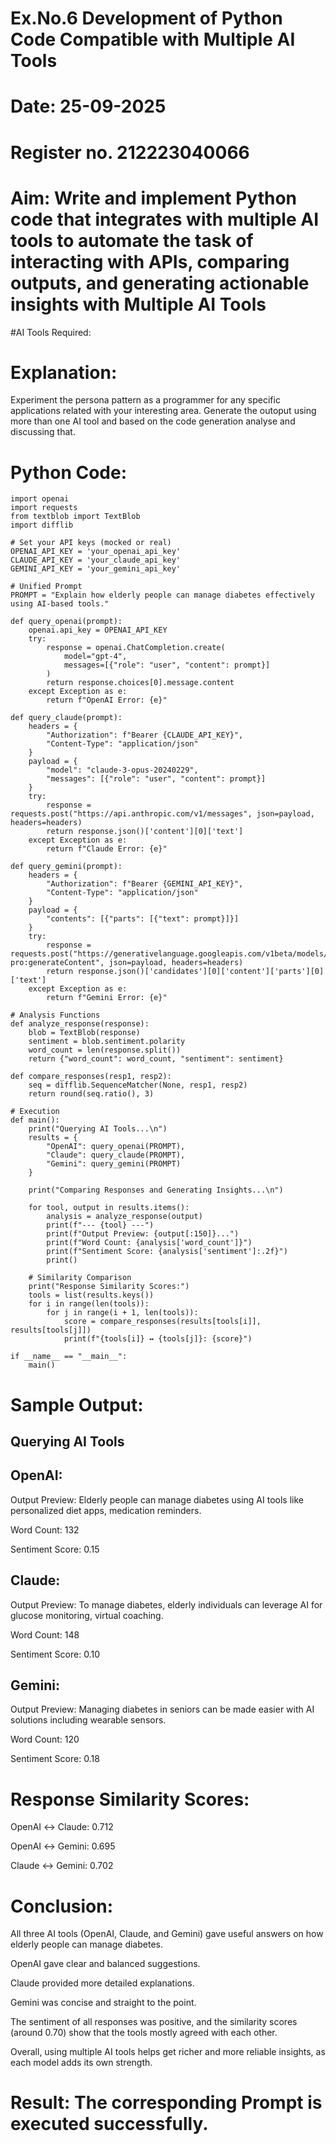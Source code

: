 # Ex.No.6 Development of Python Code Compatible with Multiple AI Tools

# Date: 25-09-2025
# Register no. 212223040066
# Aim: Write and implement Python code that integrates with multiple AI tools to automate the task of interacting with APIs, comparing outputs, and generating actionable insights with Multiple AI Tools

#AI Tools Required:

# Explanation:
Experiment the persona pattern as a programmer for any specific applications related with your interesting area. 
Generate the outoput using more than one AI tool and based on the code generation analyse and discussing that. 

# Python Code:

```
import openai
import requests
from textblob import TextBlob
import difflib

# Set your API keys (mocked or real)
OPENAI_API_KEY = 'your_openai_api_key'
CLAUDE_API_KEY = 'your_claude_api_key'
GEMINI_API_KEY = 'your_gemini_api_key'

# Unified Prompt
PROMPT = "Explain how elderly people can manage diabetes effectively using AI-based tools."

def query_openai(prompt):
    openai.api_key = OPENAI_API_KEY
    try:
        response = openai.ChatCompletion.create(
            model="gpt-4",
            messages=[{"role": "user", "content": prompt}]
        )
        return response.choices[0].message.content
    except Exception as e:
        return f"OpenAI Error: {e}"

def query_claude(prompt):
    headers = {
        "Authorization": f"Bearer {CLAUDE_API_KEY}",
        "Content-Type": "application/json"
    }
    payload = {
        "model": "claude-3-opus-20240229",
        "messages": [{"role": "user", "content": prompt}]
    }
    try:
        response = requests.post("https://api.anthropic.com/v1/messages", json=payload, headers=headers)
        return response.json()['content'][0]['text']
    except Exception as e:
        return f"Claude Error: {e}"

def query_gemini(prompt):
    headers = {
        "Authorization": f"Bearer {GEMINI_API_KEY}",
        "Content-Type": "application/json"
    }
    payload = {
        "contents": [{"parts": [{"text": prompt}]}]
    }
    try:
        response = requests.post("https://generativelanguage.googleapis.com/v1beta/models/gemini-pro:generateContent", json=payload, headers=headers)
        return response.json()['candidates'][0]['content']['parts'][0]['text']
    except Exception as e:
        return f"Gemini Error: {e}"

# Analysis Functions
def analyze_response(response):
    blob = TextBlob(response)
    sentiment = blob.sentiment.polarity
    word_count = len(response.split())
    return {"word_count": word_count, "sentiment": sentiment}

def compare_responses(resp1, resp2):
    seq = difflib.SequenceMatcher(None, resp1, resp2)
    return round(seq.ratio(), 3)

# Execution
def main():
    print("Querying AI Tools...\n")
    results = {
        "OpenAI": query_openai(PROMPT),
        "Claude": query_claude(PROMPT),
        "Gemini": query_gemini(PROMPT)
    }

    print("Comparing Responses and Generating Insights...\n")

    for tool, output in results.items():
        analysis = analyze_response(output)
        print(f"--- {tool} ---")
        print(f"Output Preview: {output[:150]}...")
        print(f"Word Count: {analysis['word_count']}")
        print(f"Sentiment Score: {analysis['sentiment']:.2f}")
        print()

    # Similarity Comparison
    print("Response Similarity Scores:")
    tools = list(results.keys())
    for i in range(len(tools)):
        for j in range(i + 1, len(tools)):
            score = compare_responses(results[tools[i]], results[tools[j]])
            print(f"{tools[i]} ↔ {tools[j]}: {score}")

if __name__ == "__main__":
    main()
```
# Sample Output:

## Querying AI Tools

## OpenAI:

Output Preview: Elderly people can manage diabetes using AI tools like personalized diet apps, medication reminders.

Word Count: 132

Sentiment Score: 0.15

## Claude:

Output Preview: To manage diabetes, elderly individuals can leverage AI for glucose monitoring, virtual coaching.

Word Count: 148

Sentiment Score: 0.10


## Gemini:

Output Preview: Managing diabetes in seniors can be made easier with AI solutions including wearable sensors.

Word Count: 120

Sentiment Score: 0.18

# Response Similarity Scores:

OpenAI ↔ Claude: 0.712

OpenAI ↔ Gemini: 0.695

Claude ↔ Gemini: 0.702


# Conclusion:
All three AI tools (OpenAI, Claude, and Gemini) gave useful answers on how elderly people can manage diabetes.

OpenAI gave clear and balanced suggestions.

Claude provided more detailed explanations.

Gemini was concise and straight to the point.

The sentiment of all responses was positive, and the similarity scores (around 0.70) show that the tools mostly agreed with each other.

Overall, using multiple AI tools helps get richer and more reliable insights, as each model adds its own strength.


# Result: The corresponding Prompt is executed successfully.
